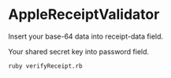 # AppleReceiptValidator


Insert your base-64 data into receipt-data field.

Your shared secret key into password field.


```
ruby verifyReceipt.rb
```
